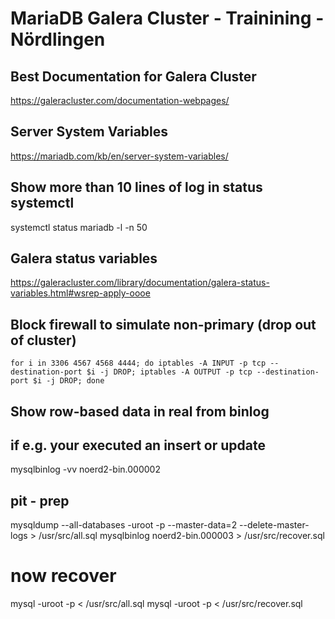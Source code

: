 # MariaDB Galera Cluster - Trainining - Nördlingen

## Best Documentation for Galera Cluster 
https://galeracluster.com/documentation-webpages/

## Server System Variables 
https://mariadb.com/kb/en/server-system-variables/

## Show more than 10 lines of log in status systemctl 
systemctl status mariadb -l -n 50

## Galera status variables 
https://galeracluster.com/library/documentation/galera-status-variables.html#wsrep-apply-oooe

## Block firewall to simulate non-primary (drop out of cluster) 
```
for i in 3306 4567 4568 4444; do iptables -A INPUT -p tcp --destination-port $i -j DROP; iptables -A OUTPUT -p tcp --destination-port $i -j DROP; done
```

## Show row-based data in real from binlog
## if e.g. your executed an insert or update 
mysqlbinlog -vv noerd2-bin.000002

## pit - prep 
mysqldump --all-databases -uroot -p --master-data=2 --delete-master-logs > /usr/src/all.sql
mysqlbinlog noerd2-bin.000003 > /usr/src/recover.sql
# now recover
mysql -uroot -p < /usr/src/all.sql 
mysql -uroot -p < /usr/src/recover.sql 
